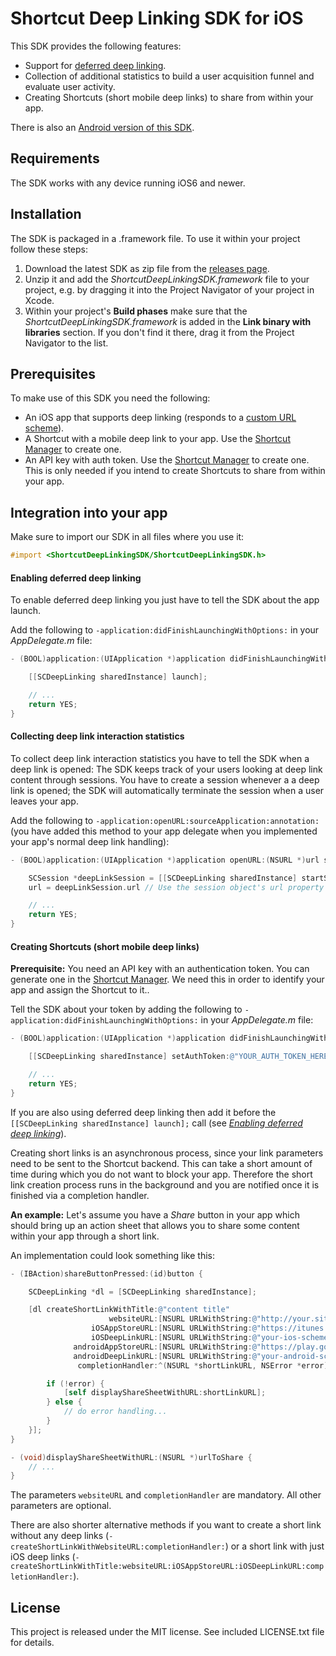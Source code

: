 # Shortcut Deep Linking SDK for iOS

This SDK provides the following features:

- Support for [deferred deep linking](https://en.wikipedia.org/wiki/Deferred_deep_linking).
- Collection of additional statistics to build a user acquisition funnel and evaluate user activity.
- Creating Shortcuts (short mobile deep links) to share from within your app.

There is also an [Android version of this SDK](https://github.com/shortcutmedia/shortcut-deeplink-sdk-android).

## Requirements

The SDK works with any device running iOS6 and newer.

## Installation

The SDK is packaged in a .framework file. To use it within your project follow these steps:

1. Download the latest SDK as zip file from the [releases page](https://github.com/shortcutmedia/shortcut-deeplink-sdk-ios/releases).
2. Unzip it and add the *ShortcutDeepLinkingSDK.framework*  file to your project, e.g. by dragging it into the Project Navigator of your project in Xcode.
3. Within your project's **Build phases** make sure that the *ShortcutDeepLinkingSDK.framework* is added in the **Link binary with libraries** section. If you don't find it there, drag it from the Project Navigator to the list.

## Prerequisites

To make use of this SDK you need the following:

- An iOS app that supports deep linking (responds to a [custom URL scheme](https://developer.apple.com/library/ios/documentation/iPhone/Conceptual/iPhoneOSProgrammingGuide/Inter-AppCommunication/Inter-AppCommunication.html#//apple_ref/doc/uid/TP40007072-CH6-SW10)).
- A Shortcut with a mobile deep link to your app. Use the [Shortcut Manager](http://manager.shortcutmedia.com) to create one.
- An API key with auth token. Use the [Shortcut Manager](http://manager.shortcutmedia.com/users/api_keys) to create one. This is only needed if you intend to create Shortcuts to share from within your app.


## Integration into your app

Make sure to import our SDK in all files where you use it:

```objective-c
#import <ShortcutDeepLinkingSDK/ShortcutDeepLinkingSDK.h>
```

#### Enabling deferred deep linking

To enable deferred deep linking you just have to tell the SDK about the app launch.

Add the following to `-application:didFinishLaunchingWithOptions:` in your *AppDelegate.m* file:

```objective-c
- (BOOL)application:(UIApplication *)application didFinishLaunchingWithOptions:(NSDictionary *)launchOptions {

    [[SCDeepLinking sharedInstance] launch];

    // ...
    return YES;
}
```

#### Collecting deep link interaction statistics

To collect deep link interaction statistics you have to tell the SDK when a deep link is opened: The SDK keeps track of your users looking at deep link content through sessions. You have to create a session whenever a a deep link is opened; the SDK will automatically terminate the session when a user leaves your app.

Add the following to `-application:openURL:sourceApplication:annotation:` (you have added this method to your app delegate when you implemented your app's normal deep link handling):

```objective-c
- (BOOL)application:(UIApplication *)application openURL:(NSURL *)url sourceApplication:(NSString *)sourceApplication annotation:(id)annotation {

    SCSession *deepLinkSession = [[SCDeepLinking sharedInstance] startSessionWithURL:url];
    url = deepLinkSession.url // Use the session object's url property for further processing

    // ...
    return YES;
}
```

#### Creating Shortcuts (short mobile deep links)

**Prerequisite:** You need an API key with an authentication token. You can generate one in the [Shortcut Manager](http://manager.shortcutmedia.com/users/api_keys). We need this in order to identify your app and assign the Shortcut to it..

Tell the SDK about your token by adding the following to `-application:didFinishLaunchingWithOptions:` in your *AppDelegate.m* file:

```objective-c
- (BOOL)application:(UIApplication *)application didFinishLaunchingWithOptions:(NSDictionary *)launchOptions {

    [[SCDeepLinking sharedInstance] setAuthToken:@"YOUR_AUTH_TOKEN_HERE"];

    // ...
    return YES;
}
```

If you are also using deferred deep linking then add it before the `[[SCDeepLinking sharedInstance] launch];` call (see *[Enabling deferred deep linking](#enabling-deferred-deep-linking)*).

Creating short links is an asynchronous process, since your link parameters need to be sent to the Shortcut backend. This can take a short amount of time during which you do not want to block your app. Therefore the short link creation process runs in the background and you are notified once it is finished via a completion handler.

**An example:** Let's assume you have a *Share* button in your app which should bring up an action sheet that allows you to share some content within your app through a short link.

An implementation could look something like this:


```objective-c
- (IBAction)shareButtonPressed:(id)button {

    SCDeepLinking *dl = [SCDeepLinking sharedInstance];

    [dl createShortLinkWithTitle:@"content title"
                      websiteURL:[NSURL URLWithString:@"http://your.site/content"]
                  iOSAppStoreURL:[NSURL URLWithString:@"https://itunes.apple.com/app/idYOURAPPID?mt=8"]
                  iOSDeepLinkURL:[NSURL URLWithString:@"your-ios-scheme://your/content"]
              androidAppStoreURL:[NSURL URLWithString:@"https://play.google.com/store/apps/details?id=YOURAPPID"]
              androidDeepLinkURL:[NSURL URLWithString:@"your-android-scheme://your/content"]
               completionHandler:^(NSURL *shortLinkURL, NSError *error) {

        if (!error) {
            [self displayShareSheetWithURL:shortLinkURL];
        } else {
            // do error handling...
        }
    }];
}

- (void)displayShareSheetWithURL:(NSURL *)urlToShare {
    // ...
}
```

The parameters `websiteURL` and `completionHandler` are mandatory. All other parameters are optional.

There are also shorter alternative methods if you want to create a short link without any deep links (`-createShortLinkWithWebsiteURL:completionHandler:`) or a short link with just iOS deep links (`-createShortLinkWithTitle:websiteURL:iOSAppStoreURL:iOSDeepLinkURL:completionHandler:`).


## License
This project is released under the MIT license. See included LICENSE.txt file for details.
